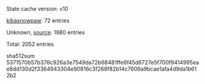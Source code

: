State cache version: v10

[kibasnowpaw](https://github.com/kibasnowpaw): 72 entries

Unknown, [source](https://dxvkcachehost.codepotatoes.de): 1980 entries

Total: 2052 entries

sha512sum 5371570b57b376c926a3e7549da72b68481ffe6f45d6727e5f700f9414995eae6dd130d2f3364943304e90816c3f268f82b14c7606a9bcae1afa4d9da1b612b2

